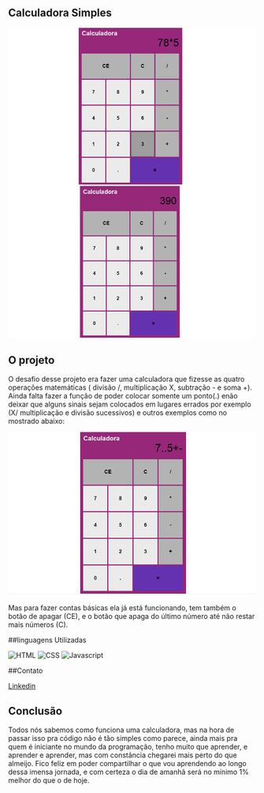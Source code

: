 ## Calculadora Simples

![calculadora1](imagem/calculadora1.png)
![calculadora2](imagem/calculadora2.png)

## O projeto

O desafio desse projeto era fazer uma calculadora que fizesse as quatro operações matemáticas ( divisão /, multiplicação X, subtração - e soma +). Ainda falta fazer a função de poder colocar somente um ponto(.) enão deixar que alguns sinais sejam colocados em lugares errados por exemplo (X/ multiplicação e divisão sucessivos) e outros exemplos   como no mostrado abaixo: 

![calculadora3](imagem/calculadora3.png)

Mas para fazer contas básicas ela já está funcionando, tem também o botão de apagar (CE), e o botão que apaga do último número até não restar mais números (C).

##linguagens Utilizadas

![HTML](https://img.shields.io/badge/HTML5-E34F26?style=for-the-badge&logo=html5&logoColor=white)
![CSS](https://img.shields.io/badge/CSS3-1572B6?style=for-the-badge&logo=css3&logoColor=white)
![Javascript](https://img.shields.io/badge/JavaScript-F7DF1E?style=for-the-badge&logo=javascript&logoColor=black)

##Contato

[Linkedin](https://www.linkedin.com/in/crisleine-erculano/)

## Conclusão

Todos nós sabemos como funciona uma calculadora, mas na hora de passar isso pra código não é tão simples como parece, ainda mais pra quem é iniciante no mundo da programação, tenho muito que aprender, e aprender e aprender, mas com constância chegarei mais perto do que almeijo. Fico feliz em poder compartilhar o que vou aprendendo ao longo dessa imensa jornada, e com certeza o dia de amanhã será no mínimo 1% melhor do que o de hoje.

